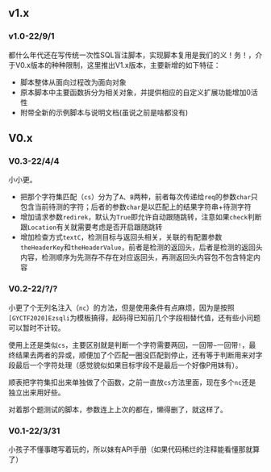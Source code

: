 ## v1.x

### v1.0-22/9/1

都什么年代还在写传统一次性SQL盲注脚本，实现脚本复用是我们的义！务！，介于V0.x版本的种种限制，这里推出V1.x版本，主要新增的如下特征：

- 脚本整体从面向过程改为面向对象
- 原本脚本中主要函数拆分为相关对象，并提供相应的自定义扩展功能增加0活性
- 附带全新的示例脚本与说明文档(虽说之前是啥都没有)

## V0.x

### V0.3-22/4/4

小小更。

- 把那个字符集匹配（`cs`）分为了`A`、`B`两种，前者每次传递给`req`的参数`char`只包含当前待测的字符；后者的参数`char`是以匹配上的结果字符串+待测字符
- 增加请求参数`redirek`，默认为`True`即允许自动跟随跳转，注意如果`check`判断跟`Location`有关就需要考虑是否开启跟随跳转
- 增加检查方式`textC`，检测目标与返回头相关，关联的有配置参数`theHeaderKey`和`theHeaderValue`，前者是检测的返回头，后者是检测的返回头内容，检测顺序为先测存不存在对应返回头，再测返回头内容包不包含特定内容

### V0.2-22/?/?

小更了个无列名注入（`nc`）的方法，但是使用条件有点麻烦，因为是按照`[GYCTF2020]Ezsqli`为模板搞得，起码得已知前几个字段相替代值，还有些小问题可以暂时不计较。

使用上还是类似`cs`，主要区别就是判断一个字符需要两回，一回带`~`一回带`!`，最终结果去两者的异或，顺便加了个匹配一圈没匹配到停止，还有等于判断用来对字段最后一个字符处理（感觉貌似如果目标字段不是最后一个好像P用妹有）。

顺表把字符集扣出来单独做了个函数，之前一直放`cs`方法里面，现在多个`nc`还是独立出来用好些。

对着那个题测试的脚本，参数连上上次的都在，懒得删了，就这样了。


### V0.1-22/3/31

小孩子不懂事瞎写着玩的，所以妹有API手册（如果代码稀烂的注释能看懂那就算了）


